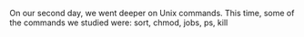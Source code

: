 On our second day, we went deeper on Unix commands. This time, some of the commands we studied were: sort, chmod, jobs, ps, kill
